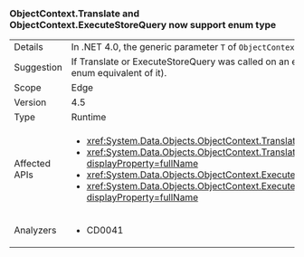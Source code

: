 ### ObjectContext.Translate and ObjectContext.ExecuteStoreQuery now support enum type

|   |   |
|---|---|
|Details|In .NET 4.0, the generic parameter <code>T</code> of <code>ObjectContext.Translate</code> and <code>ObjectContext.ExecuteStoreQuery</code> methods could not be an enum. That scenario is now supported.|
|Suggestion|If Translate or ExecuteStoreQuery was called on an enum type in .NET 4.0, &#39;0&#39; was returned. If that behavior was desirable, the calls should be replaced with a constant 0 (or the enum equivalent of it).|
|Scope|Edge|
|Version|4.5|
|Type|Runtime|
|Affected APIs|<ul><li><xref:System.Data.Objects.ObjectContext.Translate%60%601(System.Data.Common.DbDataReader)?displayProperty=fullName></li><li><xref:System.Data.Objects.ObjectContext.Translate%60%601(System.Data.Common.DbDataReader%2CSystem.String%2CSystem.Data.Objects.MergeOption)?displayProperty=fullName></li><li><xref:System.Data.Objects.ObjectContext.ExecuteStoreQuery%60%601(System.String%2CSystem.Object%5B%5D)?displayProperty=fullName></li><li><xref:System.Data.Objects.ObjectContext.ExecuteStoreQuery%60%601(System.String%2CSystem.String%2CSystem.Data.Objects.MergeOption%2CSystem.Object%5B%5D)?displayProperty=fullName></li></ul>|
|Analyzers|<ul><li>CD0041</li></ul>|

